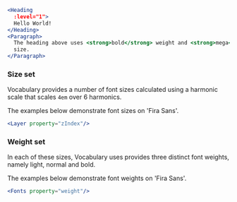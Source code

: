 ```jsx
<Heading
  :level="1">
  Hello World!
</Heading>
<Paragraph>
  The heading above uses <strong>bold</strong> weight and <strong>mega</strong>
  size.
</Paragraph>
```

### Size set

Vocabulary provides a number of font sizes calculated using a harmonic scale 
that scales `4em` over 6 harmonics.

The examples below demonstrate font sizes on 'Fira Sans'.

```jsx noeditor
<Layer property="zIndex"/>
```

### Weight set

In each of these sizes, Vocabulary uses provides three distinct font weights, 
namely light, normal and bold.

The examples below demonstrate font weights on 'Fira Sans'.

```jsx noeditor
<Fonts property="weight"/>
```